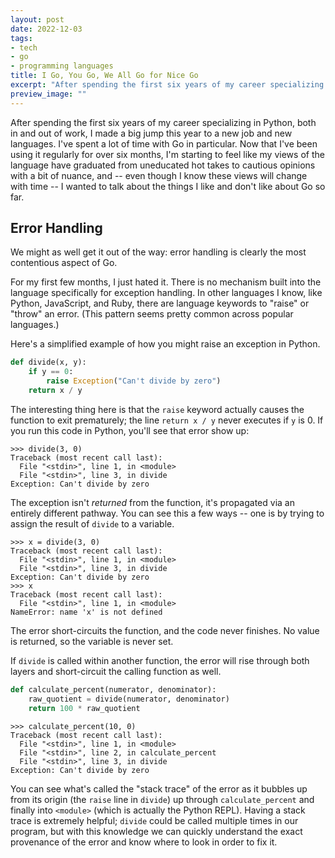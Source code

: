 ```yaml
---
layout: post
date: 2022-12-03
tags:
- tech
- go
- programming languages
title: I Go, You Go, We All Go for Nice Go
excerpt: "After spending the first six years of my career specializing in Python, both in and out of work, I made a big jump this year to a new job and new languages. I’ve spent a lot of time with Go in particular..."
preview_image: ""
---
```


After spending the first six years of my career specializing in Python, both in and out of work, I made a big jump this year to a new job and new languages.
I've spent a lot of time with Go in particular.
Now that I've been using it regularly for over six months, I'm starting to feel like my views of the language have graduated from uneducated hot takes to cautious opinions with a bit of nuance, and -- even though I know these views will change with time -- I wanted to talk about the things I like and don't like about Go so far.

## Error Handling
We might as well get it out of the way:
error handling is clearly the most contentious aspect of Go.

For my first few months, I just hated it.
There is no mechanism built into the language specifically for exception handling.
In other languages I know, like Python, JavaScript, and Ruby, there are language keywords to "raise" or "throw" an error.
(This pattern seems pretty common across popular languages.)

Here's a simplified example of how you might raise an exception in Python.

```python
def divide(x, y):
    if y == 0:
        raise Exception("Can't divide by zero")
    return x / y
```

The interesting thing here is that the `raise` keyword actually causes the function to exit prematurely;
the line `return x / y` never executes if `y` is 0.
If you run this code in Python, you'll see that error show up:

```text
>>> divide(3, 0)
Traceback (most recent call last):
  File "<stdin>", line 1, in <module>
  File "<stdin>", line 3, in divide
Exception: Can't divide by zero
```

The exception isn't *returned* from the function, it's propagated via an entirely different pathway.
You can see this a few ways -- one is by trying to assign the result of `divide` to a variable.

```text
>>> x = divide(3, 0)
Traceback (most recent call last):
  File "<stdin>", line 1, in <module>
  File "<stdin>", line 3, in divide
Exception: Can't divide by zero
>>> x
Traceback (most recent call last):
  File "<stdin>", line 1, in <module>
NameError: name 'x' is not defined
```

The error short-circuits the function, and the code never finishes.
No value is returned, so the variable is never set.

If `divide` is called within another function, the error will rise through both layers and short-circuit the calling function as well.

```python
def calculate_percent(numerator, denominator):
    raw_quotient = divide(numerator, denominator)
    return 100 * raw_quotient
```
```text
>>> calculate_percent(10, 0)
Traceback (most recent call last):
  File "<stdin>", line 1, in <module>
  File "<stdin>", line 2, in calculate_percent
  File "<stdin>", line 3, in divide
Exception: Can't divide by zero
```

You can see what's called the "stack trace" of the error as it bubbles up from its origin (the `raise` line in `divide`) up through `calculate_percent` and finally into `<module>` (which is actually the Python REPL).
Having a stack trace is extremely helpful; `divide` could be called multiple times in our program, but with this knowledge we can quickly understand the exact provenance of the error and know where to look in order to fix it.